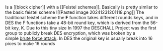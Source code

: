 Is a [[block cipher]] with a [[Feistel schemes]].
Basically is pretty similar to the basic feistel scheme
![[Pasted image 20241231201118.png]]
The traditional feistel scheme the **F** function takes different rounds keys, and in DES the F functions take a 48-bit round key, which is derived from the 56-bit key, K. Due to this tiny size In 1997 the DESCHALL Project was the first group to publicly break DES encryption, which was broken by a simple [brute force attack](https://blog.boot.dev/security/how-do-brute-force-attackers-know-they-found-the-key/). 
In DES the original key is usually break into 16 pices to make 16 rounds